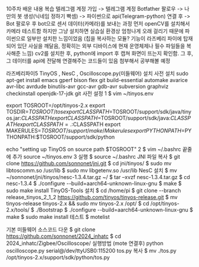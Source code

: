 10주차 배운 내용 복습
텔레그램 계정 가입 -> 텔레그램 계정 Botfather 팔로우 -> 나만의 봇 생성(닉네임 정하기 빡셈) -> 파이썬으로 api(Telegram-python) 연결 후 -> Bot 팔로우 후 bot으로 센서 데이터(카메라)를 보내는 과정
먼저 openCV를 설치해서 카메라 테스트함
하지만 그냥 설치하면 실습실 환경상 엄청나게 오래 걸리기 때문에 파이썬으로 일부만 설치한 느낌이었음 
(칩을 복사하는 모듈? 기능이 라즈베리 파이에 탑재되어 있단 사실을 깨달음, 정확히는 외부 디바이스에 현재 운영체제나 필수 파일들을 복사해준 느낌)
cv2를 설치한 후, python에 import 후 캡쳐 화면이 뜨는지 확인함.
그 후, 그 데이터를 api에 전달해 연결해주는 코드들이 있음 첨부해서 공부해볼 예정


라즈베리파이5 TinyOS , NesC , Oscilloscope.py(미들웨어) 설치
사전 설치
sudo apt-get install emacs gperf bison flex git build-essential automake avarice avr-libc avrdude binutils-avr gcc-avr gdb-avr subversion graphviz checkinstall openjdk-17-jdk git
사전 설정
1
$ vim ~/tinyos.env

export TOSROOT=/opt/tinyos-2.x
export TOSDIR=$TOSROOT/tos
export CLASSPATH=$TOSROOT/support/sdk/java/tinyos.jar:$CLASSPATH
export CLASSPATH=$TOSROOT/support/sdk/java:$CLASSPATH
export CLASSPATH=.:$CLASSPATH
export MAKERULES=$TOSROOT/support/make/Makerules
export PYTHONPATH=$PYTHONPATH:$TOSROOT/support/sdk/python

echo "setting up TinyOS on source path $TOSROOT"
2
$ vim ~/.bashrc
  끝줄에 추가
  source ~/tinyos.env
3 실행
$ source ~/.bashrc
JNI 파일 복사
$ git clone https://github.com/sonnonet/jni.git
$ cd jni/tinyos/
$ sudo mv libtoscomm.so /usr/lib
$ sudo mv libgetenv.so /usr/lib
NesC 설치
$ mv ~/sonnonet/jni/tinyos/nesc-1.3.4.tar.gz ~/
$ tar –xvzf nesc-1.3.4.tar.gz
$ cd nesc-1.3.4
$ ./configure --build=aarch64-unknown-linux-gnu
$ make
$ sudo make install
TinyOS-Tools 설치
$ cd /home/pi
$ git clone --branch release_tinyos_2_1_2 https://github.com/tinyos/tinyos-release.git
$ mv tinyos-release tinyos-2.x && sudo mv tinyos-2.x /opt/
$ cd /opt/tinyos-2.x/tools/
$ ./Bootstrap
$ ./configure --build=aarch64-unknown-linux-gnu
$ make
$ sudo make install
테스트
$ motelist


기본 미들웨어 소스코드 다운
$ git clone https://github.com/sonnonet/2024_inhatc
$ cd 2024_inhatc/Zigbee/Oscilloscope/
실행방법 (mote 연결후)
python oscilloscope.py serial@/dev/ttyUSB0:115200
tos.py 복사
$ mv ./tos.py /opt/tinyos-2.x/support/sdk/python/tos.py

